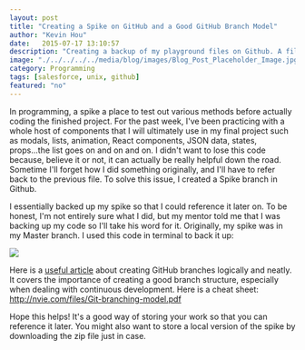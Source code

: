 ```yaml
---
layout: post
title: "Creating a Spike on GitHub and a Good GitHub Branch Model"
author: "Kevin Hou"
date:   2015-07-17 13:10:57
description: "Creating a backup of my playground files on Github. A file where you play around with technique and features is called a 'spike.'"
image: "./../../../../media/blog/images/Blog_Post_Placeholder_Image.jpg"
category: Programming
tags: [salesforce, unix, github]
featured: "no"
---
```

In programming, a spike a place to test out various methods before actually coding the finished project. For the past week, I've been practicing with a whole host of components that I will ultimately use in my final project such as modals, lists, animation, React components, JSON data, states, props...the list goes on and on and on. I didn't want to lose this code because, believe it or not, it can actually be really helpful down the road. Sometime I'll forget how I did something originally, and I'll have to refer back to the previous file. To solve this issue, I created a Spike branch in Github.

I essentially backed up my spike so that I could reference it later on. To be honest, I'm not entirely sure what I did, but my mentor told me that I was backing up my code so I'll take his word for it. Originally, my spike was in my Master branch. I used this code in terminal to back it up:

<img src="./../../../../media/blog/images/Github Spike.jpg">

Here is a <a href="http://nvie.com/posts/a-successful-git-branching-model/">useful article</a> about creating GitHub branches logically and neatly. It covers the importance of creating a good branch structure, especially when dealing with continuous development. Here is a cheat sheet: <a href="http://nvie.com/files/Git-branching-model.pdf">http://nvie.com/files/Git-branching-model.pdf</a>

Hope this helps! It's a good way of storing your work so that you can reference it later. You might also want to store a local version of the spike by downloading the zip file just in case.

